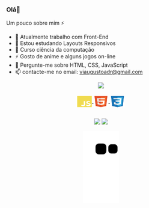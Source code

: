 ### Olá👋


Um pouco sobre mim ⚡

- 🔭 Atualmente trabalho com Front-End
- 🌱 Estou estudando Layouts Responsivos
- 👯 Curso ciência da computação
- ⚡ Gosto de anime e alguns jogos on-line
- 💬 Pergunte-me sobre HTML, CSS, JavaScript 
- 📫 contacte-me no email: viaugustoadr@gmail.com



<div align="center">
  <a href="https://github.com/victorallves">
  <img height="180em" src="https://github-readme-stats.vercel.app/api?username=victorallves&show_icons=true&theme=dracula&include_all_commits=true&count_private=true"/>
  

  <div style="display: inline_block"><br>
  <img align="center" alt="victor-Js" height="30" width="40" src="https://raw.githubusercontent.com/devicons/devicon/master/icons/javascript/javascript-plain.svg">
  <img align="center" alt="victor-HTML" height="30" width="40" src="https://raw.githubusercontent.com/devicons/devicon/master/icons/html5/html5-original.svg">
  <img align="center" alt="victor-CSS" height="30" width="40" src="https://raw.githubusercontent.com/devicons/devicon/master/icons/css3/css3-original.svg">
</div>
  
 ##
  
  <div> 
   
  <a href = "mailto:viaugustoadr@gmail.com"><img src="https://img.shields.io/badge/-Gmail-%23333?style=for-the-badge&logo=gmail&logoColor=white" target="_blank"></a>
  <a href="https://www.linkedin.com/in/victor-augusto-28445a23b/" target="_blank"><img src="https://img.shields.io/badge/-LinkedIn-%230077B5?style=for-the-badge&logo=linkedin&logoColor=white" target="_blank"></a> 
 
  ![Snake animation](https://github.com/victorallves/victorallves/blob/output/github-contribution-grid-snake.svg)
 
</div>
